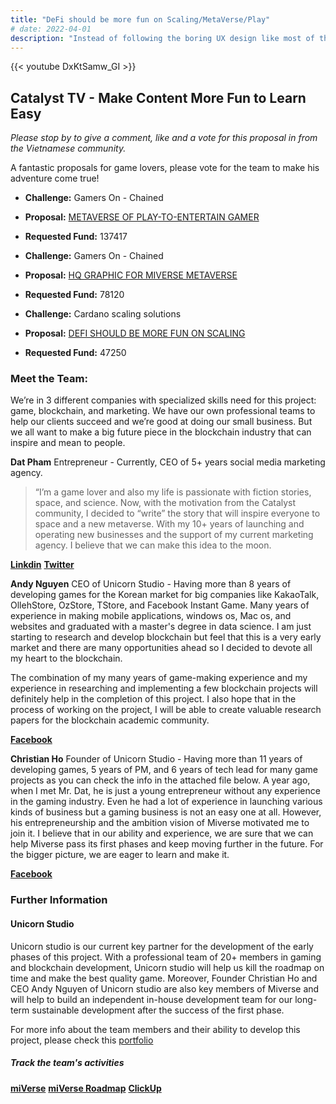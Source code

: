 ```yaml
---
title: "DeFi should be more fun on Scaling/MetaVerse/Play"
# date: 2022-04-01
description: "Instead of following the boring UX design like most of the current DEXs, Miverse will give a distinct model to DeFi & GameFi ecosystem. "
---
```

{{<  youtube DxKtSamw_GI >}}

## Catalyst TV - Make Content More Fun to Learn Easy

*Please stop by to give a comment, like and a vote for this proposal in from the Vietnamese community.*

A fantastic proposals for game lovers, please vote for the team to make his adventure come true!

- **Challenge:** Gamers On - Chained
- **Proposal:** [METAVERSE OF PLAY-TO-ENTERTAIN GAMER](https://cardano.ideascale.com/c/idea/397373)
- **Requested Fund:** 137417

- **Challenge:** Gamers On - Chained
- **Proposal:** [HQ GRAPHIC FOR MIVERSE METAVERSE](https://cardano.ideascale.com/c/idea/397499)
- **Requested Fund:** 78120

- **Challenge:** Cardano scaling solutions
- **Proposal:** [DEFI SHOULD BE MORE FUN ON SCALING](https://cardano.ideascale.com/c/idea/404556)
- **Requested Fund:** 47250

### Meet the Team:

We’re in 3 different companies with specialized skills need for this project: game, blockchain, and marketing. We have our own professional teams to help our clients succeed and we’re good at doing our small business. But we all want to make a big future piece in the blockchain industry that can inspire and mean to people.

 **Dat Pham**
Entrepreneur - Currently, CEO of 5+ years social media marketing agency.

>“I’m a game lover and also my life is passionate with fiction stories, space, and science. Now, with the motivation from the Catalyst community, I decided to “write” the story that will inspire everyone to space and a new metaverse. With my 10+ years of launching and operating new businesses and the support of my current marketing agency. I believe that we can make this idea to the moon.

[**Linkdin**](https://www.linkedin.com/in/datpham-alfred/)
[**Twitter**](https://twitter.com/DatPham_Alfred)

**Andy Nguyen**
CEO of Unicorn Studio - Having more than 8 years of developing games for the Korean market for big companies like KakaoTalk, OllehStore, OzStore, TStore, and Facebook Instant Game. Many years of experience in making mobile applications, windows os, Mac os, and websites and graduated with a master's degree in data science. I am just starting to research and develop blockchain but feel that this is a very early market and there are many opportunities ahead so I decided to devote all my heart to the blockchain.

The combination of my many years of game-making experience and my experience in researching and implementing a few blockchain projects will definitely help in the completion of this project. I also hope that in the process of working on the project, I will be able to create valuable research papers for the blockchain academic community.

[**Facebook**](https://www.facebook.com/ngocnd86)

**Christian Ho**
Founder of Unicorn Studio - Having more than 11 years of developing games, 5 years of PM, and 6 years of tech lead for many game projects as you can check the info in the attached file below. A year ago, when I met Mr. Dat, he is just a young entrepreneur without any experience in the gaming industry. Even he had a lot of experience in launching various kinds of business but a gaming business is not an easy one at all. However, his entrepreneurship and the ambition vision of Miverse motivated me to join it. I believe that in our ability and experience, we are sure that we can help Miverse pass its first phases and keep moving further in the future. For the bigger picture, we are eager to learn and make it.

[**Facebook**](https://www.facebook.com/ho.quochuy.75470)

### Further Information

#### Unicorn Studio

Unicorn studio is our current key partner for the development of the early phases of this project. With a professional team of 20+ members in gaming and blockchain development, Unicorn studio will help us kill the roadmap on time and make the best quality game. Moreover, Founder Christian Ho and CEO Andy Nguyen of Unicorn studio are also key members of Miverse and will help to build an independent in-house development team for our long-term sustainable development after the success of the first phase.

For more info about the team members and their ability to develop this project, please check this [portfolio](https://drive.google.com/file/d/1zi696iR7UKfY_517Jua1o9an933wDXn1/view)

##### Track the team's activities

[**miVerse**](https://miverse.com/)
[**miVerse Roadmap**](https://docs.google.com/spreadsheets/d/1Vog9sPATv2Cn8eGNG6xsalerib5CfNPA/edit#gid=7495255)
[**ClickUp**](https://app.clickup.com/25516174/v/l/6-145737873-1)

